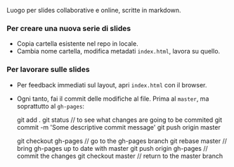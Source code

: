 
Luogo per slides collaborative e online, scritte in markdown.

### Per creare una nuova serie di slides

+ Copia cartella esistente nel repo in locale. 
+ Cambia nome cartella, modifica metadati `index.html`, lavora su quello.

### Per lavorare sulle slides
+ Per feedback immediati sul layout, apri `index.html` con il browser.
+ Ogni tanto, fai il commit delle modifiche al file. Prima al `master`, ma soprattutto al `gh-pages`:

    git add .
    git status // to see what changes are going to be commited
    git commit -m 'Some descriptive commit message'
    git push origin master

    git checkout gh-pages // go to the gh-pages branch
    git rebase master // bring gh-pages up to date with master
    git push origin gh-pages // commit the changes
    git checkout master // return to the master branch
 

